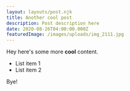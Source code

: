 ```yaml
---
layout: layouts/post.njk
title: Another cool post
description: Post description here
date: 2020-08-26T04:00:00.000Z
featuredImage: /images/uploads/img_2111.jpg
---
```

Hey here's some more **cool** content.

* List item 1
* List item 2

Bye!